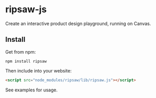 # ripsaw-js

Create an interactive product design playground, running on Canvas.

## Install

Get from npm:

`npm install ripsaw`

Then include into your website:

```html
<script src="node_modules/ripsaw/lib/ripsaw.js"></script>
```

See examples for usage.
